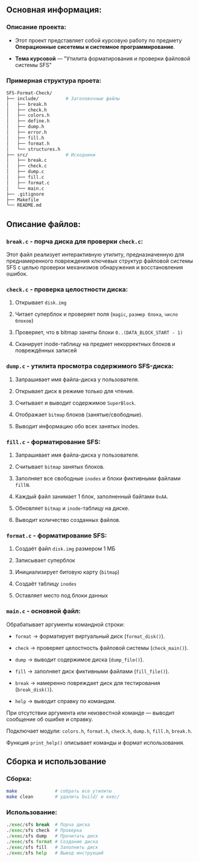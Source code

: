 ## Основная информация:

### Описание проекта:
- Этот проект представляет собой курсовую работу по предмету **Операционные сисетемы и системное программирование**. 

- **Тема курсовой** — "Утилита форматирования и проверки файловой системы SFS"


### Примерная структура проета:
``` bash
SFS-Format-Check/
├── include/          # Заголовочные файлы
│   ├── break.h
│   ├── check.h
│   ├── colors.h
│   ├── define.h
│   ├── dump.h
│   ├── error.h
│   ├── fill.h
│   ├── format.h
│   └── structures.h
├── src/              # Исходники
│   ├── break.c
│   ├── check.c
│   ├── dump.c
│   ├── fill.c
│   ├── format.c
│   └── main.c
├── .gitignore
├── Makefile
└── README.md
```

## Описание файлов:

### ```break.c``` - порча диска для проверки ```check.c```:
Этот файл реализует интерактивную утилиту, предназначенную для преднамеренного повреждения ключевых структур файловой системы SFS с целью проверки механизмов обнаружения и восстановления ошибок.


### ```check.c``` - проверка целостности диска:
1. Открывает ```disk.img```

2. Читает суперблок и проверяет поля (```magic```, ```размер блока```, ```число блоков```)

3. Проверяет, что в bitmap заняты блоки ```0..(DATA_BLOCK_START - 1)```

4. Сканирует inode-таблицу на предмет некорректных блоков и повреждённых записей


### ```dump.c``` - утилита просмотра содержимого SFS-диска:
1. Запрашивает имя файла-диска у пользователя.

2. Открывает диск в режиме только для чтения.

3. Считывает и выводит содержимое ```SuperBlock```.

4. Отображает ```bitmap``` блоков (занятые/свободные).

5. Выводит информацию обо всех занятых inodes.


### ```fill.c``` - форматирование SFS:
1. Запрашивает имя файла-диска у пользователя.

2. Считывает ```bitmap``` занятых блоков.

3. Заполняет все свободные ```inodes``` и блоки фиктивными файлами ```fillN```.

4. Каждый файл занимает 1 блок, заполненный байтами ```0xAA```.

5. Обновляет ```bitmap``` и ```inode```-таблицу на диске.

6. Выводит количество созданных файлов.

### ```format.c``` - форматирование SFS:
1. Создаёт файл ```disk.img``` размером 1 МБ

2. Записывает суперблок

3. Инициализирует битовую карту (```bitmap```)

4. Создаёт таблицу ```inodes```

5. Оставляет место под блоки данных


### ```main.c``` - основной файл:
Обрабатывает аргументы командной строки:

- ```format``` → форматирует виртуальный диск (```format_disk()```).

- ```check``` → проверяет целостность файловой системы (```check_main()```).

- ```dump``` → выводит содержимое диска (```dump_file()```).

- ```fill``` → заполняет диск фиктивными файлами (```fill_file()```).

- ```break``` → намеренно повреждает диск для тестирования (```break_disk()```).

- ```help``` → выводит справку по командам.

При отсутствии аргумента или неизвестной команде — выводит сообщение об ошибке и справку.

Подключает модули: ```colors.h```, ```format.h```, ```check.h```, ```dump.h```, ```fill.h```, ```break.h```.

Функция ```print_help()``` описывает команды и формат использования.

## Cборка и использование

### Сборка:

``` bash
make              # собрать все утилиты
make clean        # удалить build/ и exec/ 
```

### Использование:
``` py
./exec/sfs break  # Порча диска
./exec/sfs check  # Проверка
./exec/sfs dump   # Прочитать диск
./exec/sfs format # Создание диска
./exec/sfs fill   # Заполнить диск
./exec/sfs help   # Вывод инструкций
```